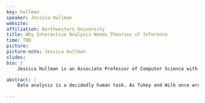 ```yaml
---
key: hullman
speaker: Jessica Hullman
website: 
affiliation: Northwestern University
title: Why Interactive Analysis Needs Theories of Inference
time: TBD
picture: 
picture-note: Jessica Hullman
slides: 
bio: |
    Jessica Hullman is an Associate Professor of Computer Science with a joint appointment in the Medill School of Journalism at Northwestern University. Her research looks at how to design, evaluate, coordinate, and think about representations of data for amplifying cognition and decision making. She co-directs the Midwest Uncertainty Collective, a lab devoted to better representations, evaluations, and theory around how to communicate uncertainty in data, with Matt Kay. Jessica is the recipient of a Microsoft Faculty Fellowship, NSF CAREER Award, and multiple best papers at top visualization and human-computer interaction conferences, among other awards.

abstract: |
    Data analysis is a decidedly human task. As Tukey and Wilk once wrote, “Nothing—not the careful logic of mathematics, not statistical models and theories, not the awesome arithmetic power of modern computers—nothing can substitute here for the flexibility of the informed human mind.” Research in supporting interactive and exploratory analysis has produced a number of sophisticated interfaces, many of which are optimized for easy pattern finding and data "exposure." However, visualization tools are often used by analysts and others to make inferences beyond the data, and as my own and others' research has shown, these inferences often deviate from the predictions of statistical inference. I'll describe how an absence of theories of inference that ground our understanding of how to design for interactive analysis may threaten the validity of conclusions people draw from visualizations, and describe what we've learned by using theories of statistical inference to better understand and design for intuitive visual analysis.

---
```

